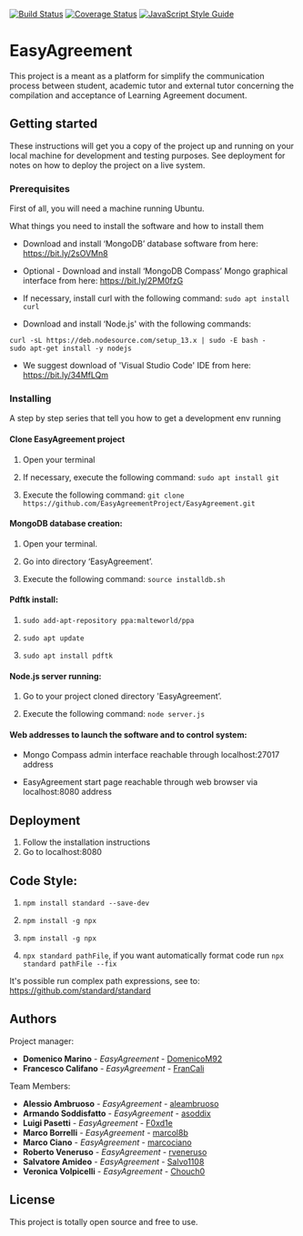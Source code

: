 [![Build Status](https://travis-ci.org/EasyAgreementProject/EasyAgreement.svg?branch=master)](https://travis-ci.org/EasyAgreementProject/EasyAgreement)
[![Coverage Status](https://coveralls.io/repos/github/EasyAgreementProject/EasyAgreement/badge.svg?branch=master)](https://coveralls.io/github/EasyAgreementProject/EasyAgreement?branch=master)
[![JavaScript Style Guide](https://cdn.rawgit.com/standard/standard/master/badge.svg)](https://github.com/standard/standard)

# EasyAgreement
This project is a meant as a platform for simplify the communication process between student, academic tutor and external tutor concerning the compilation and acceptance of Learning Agreement document.

## Getting started

These instructions will get you a copy of the project up and running on your local machine for development and testing purposes. See 
deployment for notes on how to deploy the project on a live system.


### Prerequisites
First of all, you will need a machine running Ubuntu.

What things you need to install the software and how to install them

*	Download and install ‘MongoDB’ database software from here: https://bit.ly/2sOVMn8

*	Optional - Download and install ‘MongoDB Compass’ Mongo graphical interface from here: https://bit.ly/2PM0fzG

* If necessary, install curl with the following command: `sudo apt install curl`

*	Download and install ‘Node.js' with the following commands:
```
curl -sL https://deb.nodesource.com/setup_13.x | sudo -E bash -
sudo apt-get install -y nodejs
```

*	We suggest download of 'Visual Studio Code' IDE from here: https://bit.ly/34MfLQm


### Installing

A step by step series that tell you how to get a development env running

#### Clone EasyAgreement project ####

1. Open your terminal

2. If necessary, execute the following command: `sudo apt install git`

3. Execute the following command: `git clone https://github.com/EasyAgreementProject/EasyAgreement.git`


#### MongoDB database creation: ####

1.	Open your terminal.

2.	Go into directory ‘EasyAgreement’.

3.	Execute the following command: `source installdb.sh`


#### Pdftk install: ####
1.	`sudo add-apt-repository ppa:malteworld/ppa`

2.	`sudo apt update`

3.	`sudo apt install pdftk` 

#### Node.js server running: ####

1.	Go to your project cloned directory 'EasyAgreement’.

2.	Execute the following command: `node server.js`


#### Web addresses to launch the software and to control system: ####

*	Mongo Compass admin interface reachable through localhost:27017 address

* EasyAgreement start page reachable through web browser via localhost:8080 address


## Deployment
1.	Follow the installation instructions
2.	Go to localhost:8080

## Code Style: ##

1.	`npm install standard --save-dev`

2.	`npm install -g npx`

3.	`npm install -g npx`

4.	`npx standard pathFile`, if you want automatically format code run `npx standard pathFile --fix`

It's possible run complex path expressions, see to: https://github.com/standard/standard

## Authors

Project manager: 
* **Domenico Marino** - *EasyAgreement* - [DomenicoM92](https://github.com/DomenicoM92)
* **Francesco Califano** - *EasyAgreement* - [FranCali](https://github.com/FranCali)

Team Members:
* **Alessio Ambruoso** - *EasyAgreement* - [aleambruoso](https://github.com/aleambruoso)
* **Armando Soddisfatto** - *EasyAgreement* - [asoddix](https://github.com/asoddix)
* **Luigi Pasetti** - *EasyAgreement* - [F0xd1e](https://github.com/F0xd1e)
* **Marco Borrelli** - *EasyAgreement* - [marcol8b](https://github.com/marcol8b)
* **Marco Ciano** - *EasyAgreement* - [marcociano](https://github.com/marcociano)
* **Roberto Veneruso** - *EasyAgreement* - [rveneruso](https://github.com/rveneruso)
* **Salvatore Amideo** - *EasyAgreement* - [Salvo1108](https://github.com/Salvo1108)
* **Veronica Volpicelli** - *EasyAgreement* - [Chouch0](https://github.com/Chouch0)


## License

This project is totally open source and free to use.
